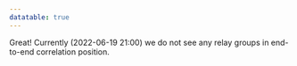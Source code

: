 ```yaml
---
datatable: true
---
```



Great! Currently (2022-06-19 21:00) we do not see any relay groups
in end-to-end correlation position.
